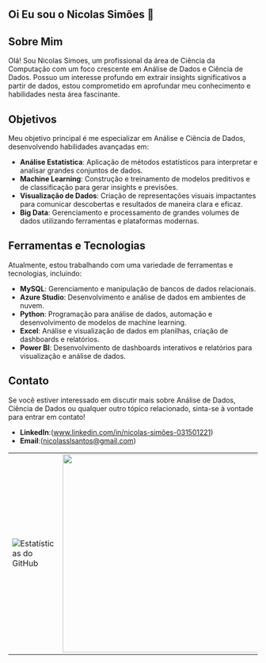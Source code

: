## Oi  Eu sou o Nicolas Simões  👋
## Sobre Mim

Olá! Sou Nicolas Simoes, um profissional da área de Ciência da Computação com um foco crescente em Análise de Dados e Ciência de Dados. Possuo um interesse profundo em extrair insights significativos a partir de dados, estou comprometido em aprofundar meu conhecimento e habilidades nesta área fascinante.

## Objetivos

Meu objetivo principal é me especializar em Análise e Ciência de Dados, desenvolvendo habilidades avançadas em:

- **Análise Estatística**: Aplicação de métodos estatísticos para interpretar e analisar grandes conjuntos de dados.
- **Machine Learning**: Construção e treinamento de modelos preditivos e de classificação para gerar insights e previsões.
- **Visualização de Dados**: Criação de representações visuais impactantes para comunicar descobertas e resultados de maneira clara e eficaz.
- **Big Data**: Gerenciamento e processamento de grandes volumes de dados utilizando ferramentas e plataformas modernas.

## Ferramentas e Tecnologias

Atualmente, estou trabalhando com uma variedade de ferramentas e tecnologias, incluindo:

- **MySQL**: Gerenciamento e manipulação de bancos de dados relacionais.
- **Azure Studio**: Desenvolvimento e análise de dados em ambientes de nuvem.
- **Python**: Programação para análise de dados, automação e desenvolvimento de modelos de machine learning.
- **Excel**: Análise e visualização de dados em planilhas, criação de dashboards e relatórios.
- **Power BI**: Desenvolvimento de dashboards interativos e relatórios para visualização e análise de dados.



## Contato

Se você estiver interessado em discutir mais sobre Análise de Dados, Ciência de Dados ou qualquer outro tópico relacionado, sinta-se à vontade para entrar em contato!

- **LinkedIn**:(www.linkedin.com/in/nicolas-simões-031501221)
- **Email**:(nicolasslsantos@gmail.com)
<table>
  <tr>
    <td>
      <img src="https://github-readme-stats.vercel.app/api?username=NicolasSimoes&show_icons=true&theme=highcontrast" alt="Estatísticas do GitHub"/>
    </td>
    <td>
       <img src="https://user-images.githubusercontent.com/74038190/221352987-68da234d-4d62-4e9d-9d7f-098dc657c2dc.gif" width="400"/>
    </td>
  </tr>
</table>



